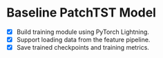 # Baseline PatchTST Model

 - [x] Build training module using PyTorch Lightning.
 - [x] Support loading data from the feature pipeline.
 - [x] Save trained checkpoints and training metrics.
